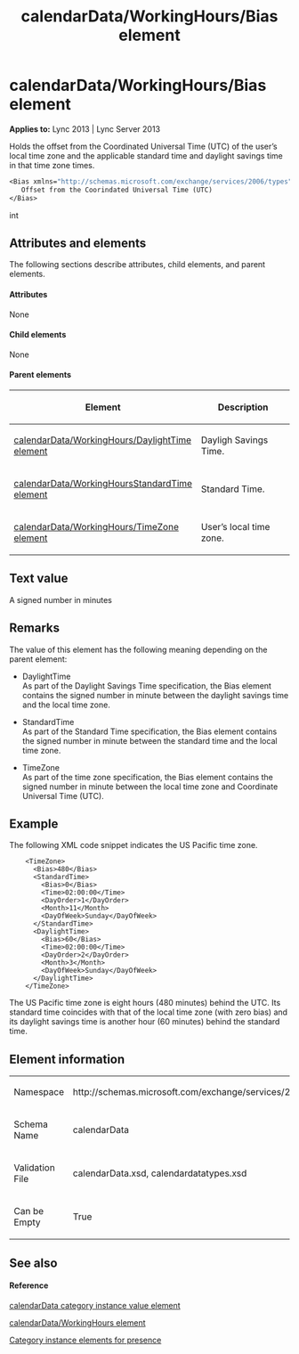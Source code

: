 ﻿---
title: calendarData/WorkingHours/Bias element
TOCTitle: calendarData/WorkingHours/Bias element
ms:assetid: 9b2c6b52-140f-4c3e-85bc-c33a3a9d6cf4
ms:mtpsurl: https://msdn.microsoft.com/library/Dn454699(v=office.15)
ms:contentKeyID: 57093386
ms.date: 07/24/2014
mtps_version: v=office.15
dev_langs:
- vb
---

# calendarData/WorkingHours/Bias element


**Applies to:** Lync 2013 | Lync Server 2013

Holds the offset from the Coordinated Universal Time (UTC) of the user’s local time zone and the applicable standard time and daylight savings time in that time zone times.

``` vb
<Bias xmlns="http://schemas.microsoft.com/exchange/services/2006/types">
   Offset from the Coorindated Universal Time (UTC)
</Bias>
```

int

## Attributes and elements

The following sections describe attributes, child elements, and parent elements.

#### Attributes

None

#### Child elements

None

#### Parent elements

<table>
<colgroup>
<col style="width: 50%" />
<col style="width: 50%" />
</colgroup>
<thead>
<tr class="header">
<th><p>Element</p></th>
<th><p>Description</p></th>
</tr>
</thead>
<tbody>
<tr class="odd">
<td><p><a href="calendardata-workinghours-daylighttime-element.md">calendarData/WorkingHours/DaylightTime element</a></p></td>
<td><p>Dayligh Savings Time.</p></td>
</tr>
<tr class="even">
<td><p><a href="calendardata-workinghoursstandardtime-element.md">calendarData/WorkingHoursStandardTime element</a></p></td>
<td><p>Standard Time.</p></td>
</tr>
<tr class="odd">
<td><p><a href="calendardata-workinghours-timezone-element.md">calendarData/WorkingHours/TimeZone element</a></p></td>
<td><p>User’s local time zone.</p></td>
</tr>
</tbody>
</table>


## Text value

A signed number in minutes

## Remarks

The value of this element has the following meaning depending on the parent element:

  - DaylightTime  
    As part of the Daylight Savings Time specification, the Bias element contains the signed number in minute between the daylight savings time and the local time zone.

  - StandardTime  
    As part of the Standard Time specification, the Bias element contains the signed number in minute between the standard time and the local time zone.

  - TimeZone  
    As part of the time zone specification, the Bias element contains the signed number in minute between the local time zone and Coordinate Universal Time (UTC).

## Example

The following XML code snippet indicates the US Pacific time zone.

``` 
    <TimeZone>
      <Bias>480</Bias>
      <StandardTime>
        <Bias>0</Bias>
        <Time>02:00:00</Time>
        <DayOrder>1</DayOrder>
        <Month>11</Month>
        <DayOfWeek>Sunday</DayOfWeek>
      </StandardTime>
      <DaylightTime>
        <Bias>60</Bias>
        <Time>02:00:00</Time>
        <DayOrder>2</DayOrder>
        <Month>3</Month>
        <DayOfWeek>Sunday</DayOfWeek>
      </DaylightTime>
    </TimeZone>
```

The US Pacific time zone is eight hours (480 minutes) behind the UTC. Its standard time coincides with that of the local time zone (with zero bias) and its daylight savings time is another hour (60 minutes) behind the standard time.

## Element information

<table>
<colgroup>
<col style="width: 50%" />
<col style="width: 50%" />
</colgroup>
<tbody>
<tr class="odd">
<td><p>Namespace</p></td>
<td><p>http://schemas.microsoft.com/exchange/services/2006/types</p></td>
</tr>
<tr class="even">
<td><p>Schema Name</p></td>
<td><p>calendarData</p></td>
</tr>
<tr class="odd">
<td><p>Validation File</p></td>
<td><p>calendarData.xsd, calendardatatypes.xsd</p></td>
</tr>
<tr class="even">
<td><p>Can be Empty</p></td>
<td><p>True</p></td>
</tr>
</tbody>
</table>


## See also

#### Reference

[calendarData category instance value element](calendardata-category-instance-value-element.md)

[calendarData/WorkingHours element](calendardata-workinghours-element.md)

[Category instance elements for presence](category-instance-elements-for-presence.md)

